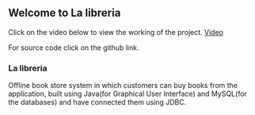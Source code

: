 ## Welcome to La libreria

Click on the video below to view the working of the project.
[Video](https://raw.githubusercontent.com/kbhyana/Bookstore/master/ExecutionVideoFinal.mp4)

For source code click on the github link.

### La libreria

Offline book store system in which customers can buy books from the application, built using Java(for Graphical User Interface) and MySQL(for the databases) and have connected them using JDBC.
```markdown

